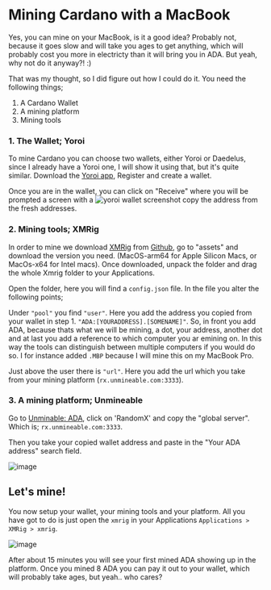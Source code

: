 # Mining Cardano with a MacBook

Yes, you can mine on your MacBook, is it a good idea? Probably not, because it goes slow and will take you ages to get anything, which will probably cost you more in electricty than it will bring you in ADA. But yeah, why not do it anyway?! :)

That was my thought, so I did figure out how I could do it. You need the following things;

1. A Cardano Wallet
2. A mining platform
3. Mining tools

### 1. The Wallet; Yoroi

To mine Cardano you can choose two wallets, either Yoroi or Daedelus, since I already have a Yoroi one, I will show it using that, but it's quite similar.
Download the [Yoroi app](https://yoroi-wallet.com), Register and create a wallet. 

Once you are in the wallet, you can click on "Receive" where you will be prompted a screen with a ![yoroi wallet screenshot](https://user-images.githubusercontent.com/5363051/119467007-7055db00-bd45-11eb-9738-322baa6b4979.png) copy the address from the fresh addresses.


### 2. Mining tools; XMRig

In order to mine we download [XMRig](https://xmrig.com/) from [Github](https://github.com/xmrig/xmrig/releases), go to "assets" and download the version you need. (MacOS-arm64 for Apple Silicon Macs, or MacOs-x64 for Intel macs). Once downloaded, unpack the folder and drag the whole Xmrig folder to your Applications.

Open the folder, here you will find a `config.json` file. In the file you alter the following points;

Under `"pool"` you find `"user"`. Here you add the address you copied from your wallet in step 1. `"ADA:[YOURADDRESS].[SOMENAME]"`. So, in front you add ADA, because thats what we will be mining, a dot, your address, another dot and at last you add a reference to which computer you ar emining on. In this way the tools can distinguish between multiple computers if you would do so. I for instance added `.MBP` because I will mine this on my MacBook Pro.

Just above the user there is `"url"`. Here you add the url which you take from your mining platform (`rx.unmineable.com:3333`).


### 3. A mining platform; Unmineable

Go to [Unminable: ADA](https://unmineable.com/?ref=o9mk-762e), click on 'RandomX' and copy the "global server". Which is; `rx.unmineable.com:3333`. 

Then you take your copied wallet address and paste in the "Your ADA address" search field. 

![image](https://user-images.githubusercontent.com/5363051/119468778-0f2f0700-bd47-11eb-9254-e0df383b845a.png)


## Let's mine!

You now setup your wallet, your mining tools and your platform. All you have got to do is just open the `xmrig` in your Applications `Applications > XMRig > xmrig`. 

![image](https://user-images.githubusercontent.com/5363051/119469289-7fd62380-bd47-11eb-8a0e-661a56ae7b8c.png)


After about 15 minutes you will see your first mined ADA showing up in the platform. Once you mined 8 ADA you can pay it out to your wallet, which will probably take ages, but yeah.. who cares?
